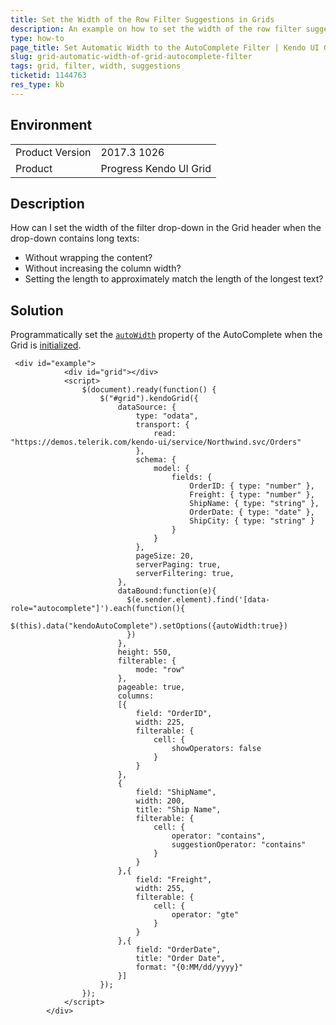 ```yaml
---
title: Set the Width of the Row Filter Suggestions in Grids
description: An example on how to set the width of the row filter suggestions in the Kendo UI Grid.
type: how-to
page_title: Set Automatic Width to the AutoComplete Filter | Kendo UI Grid for jQuery
slug: grid-automatic-width-of-grid-autocomplete-filter
tags: grid, filter, width, suggestions
ticketid: 1144763
res_type: kb
---
```


## Environment

<table>
	<tr>
		<td>Product Version</td>
		<td>2017.3 1026</td>
	</tr>
	<tr>
		<td>Product</td>
		<td>Progress Kendo UI Grid</td>
	</tr>
</table>


## Description

How can I set the width of the filter drop-down in the Grid header when the drop-down contains long texts:
* Without wrapping the content?
* Without increasing the column width?
* Setting the length to approximately match the length of the longest text?

## Solution

Programmatically set the [`autoWidth`](https://docs.telerik.com/kendo-ui/api/javascript/ui/autocomplete/configuration/autowidth) property of the AutoComplete when the Grid is [initialized](https://docs.telerik.com/kendo-ui/api/javascript/ui/grid/events/databound).

```dojo
 <div id="example">
            <div id="grid"></div>
            <script>
                $(document).ready(function() {
                    $("#grid").kendoGrid({
                        dataSource: {
                            type: "odata",
                            transport: {
                                read: "https://demos.telerik.com/kendo-ui/service/Northwind.svc/Orders"
                            },
                            schema: {
                                model: {
                                    fields: {
                                        OrderID: { type: "number" },
                                        Freight: { type: "number" },
                                        ShipName: { type: "string" },
                                        OrderDate: { type: "date" },
                                        ShipCity: { type: "string" }
                                    }
                                }
                            },
                            pageSize: 20,
                            serverPaging: true,
                            serverFiltering: true,
                        },
                      	dataBound:function(e){
                          $(e.sender.element).find('[data-role="autocomplete"]').each(function(){
                            $(this).data("kendoAutoComplete").setOptions({autoWidth:true})
                          })
                        },
                        height: 550,
                        filterable: {
                            mode: "row"
                        },
                        pageable: true,
                        columns:
                        [{
                            field: "OrderID",
                            width: 225,
                            filterable: {
                                cell: {
                                    showOperators: false
                                }
                            }
                        },
                        {
                            field: "ShipName",
                            width: 200,
                            title: "Ship Name",
                            filterable: {
                                cell: {
                                    operator: "contains",
                                    suggestionOperator: "contains"
                                }
                            }
                        },{
                            field: "Freight",
                            width: 255,
                            filterable: {
                                cell: {
                                    operator: "gte"
                                }
                            }
                        },{
                            field: "OrderDate",
                            title: "Order Date",
                            format: "{0:MM/dd/yyyy}"
                        }]
                    });
                });
            </script>
        </div>
```
